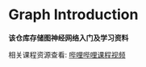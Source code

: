 # Graph Introduction

**该仓库存储图神经网络入门及学习资料**

相关课程资源查看:  [哔哩哔哩课程视频](https://www.bilibili.com/video/BV1K5411H7EQ?from=search&seid=1090622131683234204&spm_id_from=333.788.b_636f6d6d656e74.21)